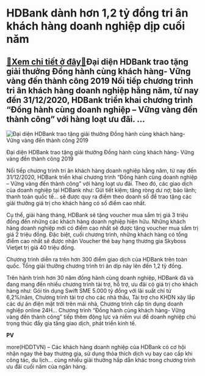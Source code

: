 HDBank dành hơn 1,2 tỷ đồng tri ân khách hàng doanh nghiệp dịp cuối năm
=======================================================================

[:gift:Xem chi tiết ở đây:gift:](https://hddtvn.com/hdbank-danh-hon-12-ty-dong-tri-an-khach-hang-doanh-nghiep-dip-cuoi-nam/)Đại diện HDBank trao tặng giải thưởng Đồng hành cùng khách hàng- Vững vàng đến thành công 2019 Nối tiếp chương trình tri ân khách hàng doanh nghiệp hằng năm, từ nay đến 31/12/2020, HDBank triển khai chương trình “Đồng hành cùng doanh nghiệp – Vững vàng đến thành công” với hàng loạt ưu đãi. …
----------------------------------------------------------------------------------------------------------------------------------------------------------------------------------------------------------------------------------------------------------------------------------------------------





![Đại diện HDBank trao tặng giải thưởng Đồng hành cùng khách hàng- Vững vàng đến thành công 2019](https://hddtvn.com/wp-content/uploads/2021/01/4310_HDB2.jpg "Đại diện HDBank trao tặng giải thưởng Đồng hành cùng khách hàng- Vững vàng đến thành công 2019")


Đại diện HDBank trao tặng giải thưởng Đồng hành cùng khách hàng- Vững vàng đến thành công 2019



Nối tiếp chương trình tri ân khách hàng doanh nghiệp hằng năm, từ nay đến 31/12/2020, HDBank triển khai chương trình “Đồng hành cùng doanh nghiệp – Vững vàng đến thành công” với hàng loạt ưu đãi. Theo đó, các giao dịch của doanh nghiệp tại HDBank như: Gửi tiết kiệm; tăng ròng dư nợ; bảo lãnh; thanh toán quốc tế… sẽ được quy ra điểm theo doanh số để trao tặng các giải thưởng giá trị cho khách hàng có số điểm cao nhất.


Cụ thể, giải hàng tháng, HDBank sẽ tặng voucher mua sắm trị giá 3 triệu đồng đến những các khách hàng doanh nghiệp hiện hữu. Những khách hàng doanh nghiệp mới có điểm cao nhất sẽ được tặng voucher mua sắm trị giá 2 triệu đồng. Đặc biệt, cuối chương trình, những khách hàng có tổng điểm cao nhất sẽ được nhận Voucher thẻ bay hạng thương gia Skyboss Vietjet trị giá 40 triệu đồng.


Chương trình diễn ra trên hơn 300 điểm giao dịch của HDBank trên toàn quốc. Tổng giải thưởng chương trình tri ân dịp này lên đến 1,2 tỷ đồng.


Trên hành trình hơn 30 năm đồng hành cùng doanh nghiệp, HDBank đã và đang mang đến nhiều chương trình tài trợ, hỗ trợ, ưu đãi có giá trị cho khách hàng như: Gói tín dụng Swift SME 5.000 tỷ đồng với lãi suất chỉ từ 6,2%/năm, Chương trình tài trợ cho các nhà thầu, Tài trợ cho KHDN xây lắp các dự án điện mặt trời trên mái nhà, Chương trình cấp tín dụng doanh nghiệp online 24H… Chương trình “Đồng hành cùng khách hàng- Vững vàng đến thành công” tiếp thêm động lực và niềm vui để doanh nghiệp chú trọng thúc đẩy gia tăng giao dịch, phát triển kinh tế.




**PV**



more(HDDTVN) – Các khách hàng doanh nghiệp của HDBank có cơ hội nhận ngay thẻ bay thương gia, sử dụng thỏa thích dịch vụ bay cao cấp khi công tác, du lịch… cùng nhiều giải thưởng hấp dẫn khác trong chương trình ưu đãi cuối năm của ngân hàng.

